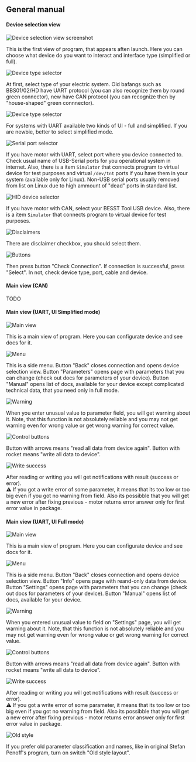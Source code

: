 ## General manual

#### Device selection view

![Device selection view screenshot](assets/general_manual/device_selection_view.png)

This is the first view of program, that appears aften launch. Here you can choose what device do you want to interact and interface type (simplified or full).

![Device type selector](assets/general_manual/device_protocol.png)

At first, select type of your electric system. Old bafangs such as BBS01/02/HD have UART protocol (you can also recognize them by round green connector), new have CAN protocol (you can recognize then by "house-shaped" green connnector).

![Device type selector](assets/general_manual/interface_type_selector.png)

For systems with UART available two kinds of UI - full and simplified. If you are newbie, better to select simplified mode.

![Serial port selector](assets/general_manual/port_selector.png)

If you have motor with UART, select port where you device connected to. Check usual name of USB-Serial ports for you operational system in internet. Also, there is a item `Simulator` that connects program to virtual device for test purposes and virtual `/dev/tnt` ports if you have them in your system (available only for Linux). Non-USB serial ports usually removed from list on Linux due to high ammount of "dead" ports in standard list.

![HID device selector](assets/general_manual/besst_selector.png)

If you have motor with CAN, select your BESST Tool USB device. Also, there is a item `Simulator` that connects program to virtual device for test purposes.

![Disclaimers](assets/general_manual/disclaimers.png)

There are disclaimer checkbox, you should select them.

![Buttons](assets/general_manual/connection_buttons.png)

Then press button "Check Connection". If connection is successful, press "Select". In not, check device type, port, cable and device.

#### Main view (CAN)

TODO

#### Main view (UART, UI Simplified mode)

![Main view](assets/general_manual/simplified_parameters.png)

This is a main view of program. Here you can configurate device and see docs for it.

![Menu](assets/general_manual/simplified_menu.png)

This is a side menu. Button "Back" closes connection and opens device selection view. Button "Parameters" opens page with parameters that you can change (check out docs for parameters of your device). Button "Manual" opens list of docs, available for your device except complicated technical data, that you need only in full mode. 

![Warning](assets/general_manual/simplified_warning.png)

When you enter unusual value to parameter field, you will get warning about it. Note, that this function is not absolutely reliable and you may not get warning even for wrong value or get wrong warning for correct value.

![Control buttons](assets/general_manual/control_buttons.png)

Button with arrows means "read all data from device again". Button with rocket means "write all data to device".

![Write success](assets/general_manual/write_success.png)

After reading or writing you will get notifications with result (success or error).\
⚠️ If you got a write error of some parameter, it means that its too low or too big even if you got no warning from field. Also its possibble that you will get a new error after fixing previous - motor returns error answer only for first error value in package.

#### Main view (UART, UI Full mode)

![Main view](assets/general_manual/main_view.png)

This is a main view of program. Here you can configurate device and see docs for it.

![Menu](assets/general_manual/menu.png)

This is a side menu. Button "Back" closes connection and opens device selection view. Button "Info" opens page with reand-only data from device. Button "Settings" opens page with parameters that you can change (check out docs for parameters of your device). Button "Manual" opens list of docs, available for your device.

![Warning](assets/general_manual/warning.png)

When you entered unusual value to field on "Settings" page, you will get warning about it. Note, that this function is not absolutely reliable and you may not get warning even for wrong value or get wrong warning for correct value.

![Control buttons](assets/general_manual/control_buttons.png)

Button with arrows means "read all data from device again". Button with rocket means "write all data to device".

![Write success](assets/general_manual/write_success.png)

After reading or writing you will get notifications with result (success or error).\
⚠️ If you got a write error of some parameter, it means that its too low or too big even if you got no warning from field. Also its possibble that you will get a new error after fixing previous - motor returns error answer only for first error value in package.

![Old style](assets/general_manual/old_style_parameter_page.png)

If you prefer old parameter classification and names, like in original Stefan Penoff's program, turn on switch "Old style layout".